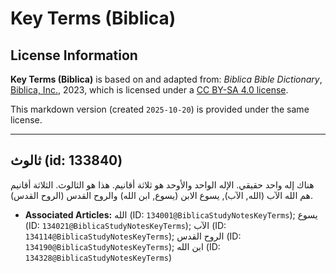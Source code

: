 # Key Terms (Biblica)

## License Information

**Key Terms (Biblica)** is based on and adapted from: _Biblica Bible Dictionary_, [Biblica, Inc.](https://www.biblica.com/), 2023, which is licensed under a [CC BY-SA 4.0 license](https://creativecommons.org/licenses/by-sa/4.0/legalcode.en).

This markdown version (created `2025-10-20`) is provided under the same license.



--------------------------------

## ثالوث (id: 133840)

هناك إله واحد حقيقي. الإله الواحد والأوحد هو ثلاثة أقانيم. هذا هو الثالوث. الثلاثة أقانيم هم الله الآب (الله, الآب), يسوع الابن (يسوع, ابن الله) والروح القدس (الروح القدس).

* **Associated Articles:** الله (ID: `134001@BiblicaStudyNotesKeyTerms`); يسوع (ID: `134021@BiblicaStudyNotesKeyTerms`); الآب (ID: `134114@BiblicaStudyNotesKeyTerms`); الروح القدس (ID: `134190@BiblicaStudyNotesKeyTerms`); ابن الله (ID: `134328@BiblicaStudyNotesKeyTerms`)

